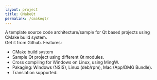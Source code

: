 ```yaml
---
layout: project
title: CMakeQt
permalink: /cmakeqt/
---
```


A template source code architecture/sample for Qt based projects using CMake build system.<br>
Get it from Github. Features: <br>
- CMake build system<br>
- Sample Qt project using different Qt modules.<br>
- Cross compiling for Windows on Linux, using MingW.<br>
- Pakaging: Windows (NSIS), Linux (deb/rpm), Mac (App/DMG Bundle).<br>
- Translation supported.
